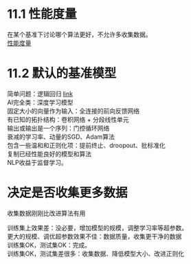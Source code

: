 # 11.1 性能度量  

在某个基准下讨论哪个算法更好，不允许多收集数据。  
[性能度量]()  

# 11.2 默认的基准模型  

简单问题：逻辑回归 [link](https://play-with-handwritten-digits.netlify.com/logisticregression.html)    
AI完全类：深度学习模型  
固定大小的向量作为输入：全连接的前向反馈网络  
有已知的拓扑结构：卷积网络 + 分段线性单元  
输出或输出是一个序列：门控循环网络  
衰减的学习率、动量的SGD、Adam算法  
包含一些温和和正则化项：提前终止、droopout、批标准化  
复制已经性能良好的模型和算法  
NLP收益于监督学习。  

# 决定是否收集更多数据

收集数据刚刚比改进算法有用  

训练集上效果差：没必要，增加模型的规模，调整学习率等超参数。  
更大的规模、调优超参数效果不佳：数据质量，收集更干净的数据  
训练集OK，测试集OK：完成。  
训练集OK，测试集差很多：收集数据、降低模型大小、改进正则化

